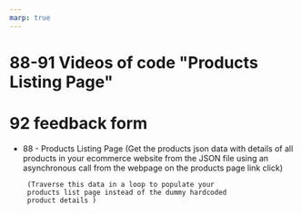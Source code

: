 ```yaml
---
marp: true
---
```


#             88-91 Videos of code "Products Listing Page"
#              92 feedback form
+ 88 - Products Listing Page 
       (Get the products json data with details of all
        products in your ecommerce website from the
         JSON file using an asynchronous call from 
         the webpage on the products page link click)
    
       (Traverse this data in a loop to populate your
       products list page instead of the dummy hardcoded
       product details )
